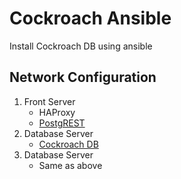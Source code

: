 # Cockroach Ansible

Install Cockroach DB using ansible


## Network Configuration

1. Front Server
    - HAProxy
    - [PostgREST](http://postgrest.org/en/v5.1/index.html)
1. Database Server
    - [Cockroach DB](https://www.cockroachlabs.com/)
1. Database Server
    * Same as above
